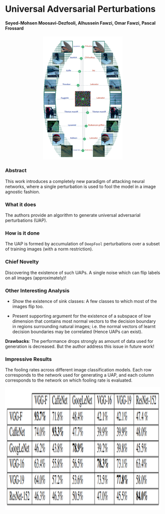 # Universal Adversarial Perturbations

#### Seyed-Mohsen Moosavi-Dezfooli, Alhussein Fawzi, Omar Fawzi, Pascal Frossard


<p align="center">
  <img src="cvpr_2017/img/uap.png" height="400" title="UAP Image">
</p>

### Abstract

This work introduces a completely new paradigm of attacking neural networks, 
where a single perturbation is used to fool the model in a image agnostic fashion.

### What it does
The authors provide an algorithm to generate universal adversarial perturbations (UAP).
 
### How is it done
The UAP is formed by accumulation of `DeepFool` perturbations over a subset of training 
images (with a norm restriction).

### Chief Novelty
Discovering the existence of such UAPs. A single noise which can flip labels on all images (approximately)!

### Other Interesting Analysis

* Show the existence of sink classes: A few classes to which most of the images flip too.

* Present supporting argument for the existence of a subspace of low dimension that contains
most normal vectors to the decision boundary in regions surrounding natural images; i.e.
the normal vectors of learnt decision boundaries may be correlated (Hence UAPs can exist). 


**Drawbacks**: The performance drops strongly as amount of data used for generation is decreased. 
But the author address this issue in future work! 

### Impressive Results

The fooling rates across different image classification models. Each row corresponds to the 
network used for generating a UAP, and each column corresponds to the network on which fooling
rate is evaluated.

<p align="center">
  <img src="cvpr_2017/img/uap_table.png" height="400" title="UAP Table">
</p>